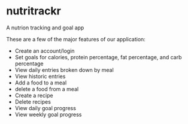 # nutritrackr
A nutrion tracking and goal app

These are a few of the major features of our application:
- Create an account/login
- Set goals for calories, protein percentage, fat percentage, and carb percentage
- View daily entries broken down by meal
- View historic entries
- Add a food to a meal
- delete a food from a meal
- Create a recipe
- Delete recipes
- View daily goal progress
- View weekly goal progress
